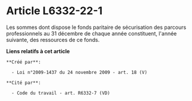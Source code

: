# Article L6332-22-1

Les sommes dont dispose le fonds paritaire de sécurisation des parcours professionnels au 31 décembre de chaque année
constituent, l'année suivante, des ressources de ce fonds.

**Liens relatifs à cet article**

	**Créé par**:

	  - Loi n°2009-1437 du 24 novembre 2009 - art. 18 (V)

	**Cité par**:

	  - Code du travail - art. R6332-7 (VD)
